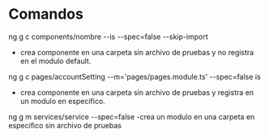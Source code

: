 # Comandos

ng g c components/nombre --is --spec=false --skip-import 
- crea componente en una carpeta sin archivo de pruebas y no registra en el modulo default.

ng g c pages/accountSetting --m='pages/pages.module.ts' --spec=false is
- crea componente en una carpeta sin archivo de pruebas y registra en un modulo en especifico.

ng g m services/service --spec=false
-crea un modulo en una carpeta en especifico sin archivo de pruebas